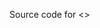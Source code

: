 Source code for <<Accelerated Verification of Autonomous Driving Systems based on Adaptive Subset Simulation>>
